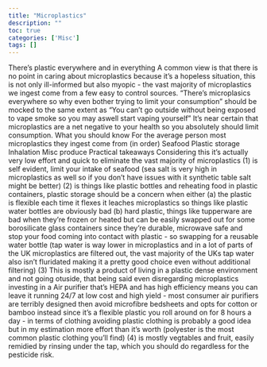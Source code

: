 ```yaml
---
title: "Microplastics"
description: ""
toc: true
categories: ['Misc']
tags: []
---
```


There’s plastic everywhere and in everything
A common view is that there is no point in caring about microplastics because it’s a hopeless situation, this is not only ill-informed but also myopic - the vast majority of microplastics we ingest come from a few easy to control sources. 
“There’s microplasics everywhere so why even bother trying to limit your consumption” should be mocked to the same extent as “You can’t go outside without being exposed to vape smoke so you may aswell start vaping yourself” It’s near certain that microplastics are a net negative to your health so you absolutely should limit consumption.
What you should know
For the average person most microplastics they ingest come from (in order)
Seafood
Plastic storage
Inhalation
Misc produce
Practical takeaways
Considering this it’s actually very low effort and quick to eliminate the vast majority of microplastics
(1) is self evident, limit your intake of seafood (sea salt is very high in microplastics as well so if you don’t have issues with it synthetic table salt might be better)
(2) is things like plastic bottles and reheating food in plastic containers, plastic storage should be a concern when either (a) the plastic is flexible each time it flexes it leaches microplastics so things like plastic water bottles are obviously bad (b) hard plastic, things like tupperware are bad when they’re frozen or heated but can be easily swapped out for some borosilicate glass containers since they’re durable, microwave safe and stop your food coming into contact with plastic - so swapping for a reusable water bottle (tap water is way lower in microplastics and in a lot of parts of the UK microplastics are filtered out, the vast majority of the UKs tap water also isn’t fluridated making it a pretty good choice even without additional filtering)
(3) This is mostly a product of living in a plastic dense environment and not going otuside, that being said even disregarding microplastics investing in a 
Air purifier
 that’s HEPA and has high efficiency means you can leave it running 24/7 at low cost and high yield - most consumer air purifiers are terribly designed then avoid microfibre bedsheets and opts for cotton or bamboo instead since it’s a flexible plastic you roll around on for 8 hours a day - in terms of clothing avoiding plastic clothing is probably a good idea but in my estimation more effort than it’s worth (polyester is the most common plastic clothing you’ll find)
(4) is mostly vegtables and fruit, easily remidied by rinsing under the tap, which you should do regardless for the pesticide risk.